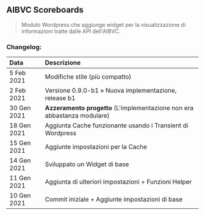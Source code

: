
## AIBVC Scoreboards
> Modulo Wordpress che aggiunge widget per la visualizzazione di informazioni tratte dalle API dell'AIBVC.

### Changelog:
| Data | Descrizione |
| :--- | :---------- |
| 5 Feb 2021 | Modifiche stile (più compatto) |
| 2 Feb 2021 | Versione 0.9.0-b1 » Nuova implementazione, release b1 |
| 30 Gen 2021 | __Azzeramento progetto__ (L'implementazione non era abbastanza modulare) |
| 18 Gen 2021 | Aggiunta Cache funzionante usando i Transient di Wordpress |
| 15 Gen 2021 | Aggiunte impostazioni per la Cache |
| 14 Gen 2021 | Sviluppato un Widget di base |
| 11 Gen 2021 | Aggiunta di ulteriori impostazioni + Funzioni Helper |
| 10 Gen 2021 | Commit iniziale + Aggiunte impostazioni di base |